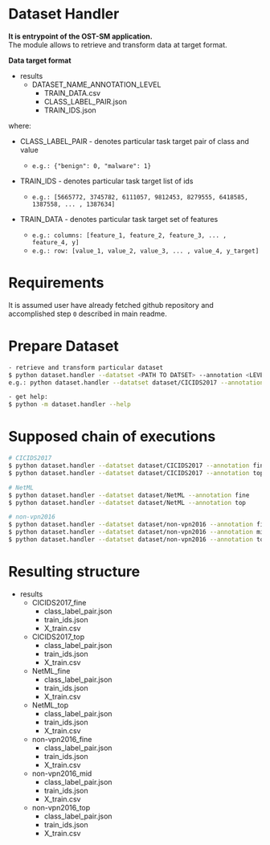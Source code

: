 # Dataset Handler
**It is entrypoint of the OST-SM application.**  
The module allows to retrieve and transform data at target format.

**Data target format**
* results
  * DATASET_NAME_ANNOTATION_LEVEL
    * TRAIN_DATA.csv
    * CLASS_LABEL_PAIR.json
    * TRAIN_IDS.json 

where:
- CLASS_LABEL_PAIR - denotes particular task target pair of class and value
   -  `e.g.: {"benign": 0, "malware": 1}` 

- TRAIN_IDS - denotes particular task target list of ids
   -  `e.g.: [5665772, 3745782, 6111057, 9812453, 8279555, 6418585, 1387558, ... , 1387634]`
- TRAIN_DATA - denotes particular task target set of features  
   - `e.g.: columns: [feature_1, feature_2, feature_3, ... , feature_4, y]`
   - `e.g.: row: [value_1, value_2, value_3, ... , value_4, y_target]`

# Requirements
It is assumed user have already fetched github repository and accomplished step `0` described in main readme.    

# Prepare Dataset
```bash
- retrieve and transform particular dataset
$ python dataset.handler --datatset <PATH TO DATSET> --annotation <LEVEL OF ANNOTATION> 
e.g.: python dataset.handler --datatset dataset/CICIDS2017 --annotation fine 

- get help:
$ python -m dataset.handler --help
```
# Supposed chain of executions
```bash
# CICIDS2017
$ python dataset.handler --datatset dataset/CICIDS2017 --annotation fine
$ python dataset.handler --datatset dataset/CICIDS2017 --annotation top

# NetML
$ python dataset.handler --datatset dataset/NetML --annotation fine
$ python dataset.handler --datatset dataset/NetML --annotation top

# non-vpn2016
$ python dataset.handler --datatset dataset/non-vpn2016 --annotation fine
$ python dataset.handler --datatset dataset/non-vpn2016 --annotation mid
$ python dataset.handler --datatset dataset/non-vpn2016 --annotation top
```

# Resulting structure
* results
  * CICIDS2017_fine
    - class_label_pair.json
    - train_ids.json
    - X_train.csv
  * CICIDS2017_top
    - class_label_pair.json
    - train_ids.json
    - X_train.csv
  * NetML_fine
    - class_label_pair.json
    - train_ids.json
    - X_train.csv
  * NetML_top
    - class_label_pair.json
    - train_ids.json
    - X_train.csv
  * non-vpn2016_fine
    - class_label_pair.json
    - train_ids.json
    - X_train.csv
  * non-vpn2016_mid
    - class_label_pair.json
    - train_ids.json
    - X_train.csv
  * non-vpn2016_top
    - class_label_pair.json
    - train_ids.json
    - X_train.csv

